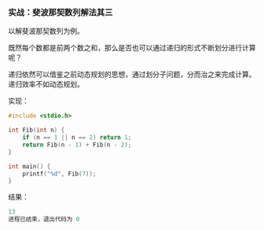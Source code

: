 ### 实战：斐波那契数列解法其三

以解斐波那契数列为例。

既然每个数都是前两个数之和，那么是否也可以通过递归的形式不断划分进行计算呢？

递归依然可以借鉴之前动态规划的思想，通过划分子问题，分而治之来完成计算。递归效率不如动态规划。

实现：

```c
#include <stdio.h>

int Fib(int n) {
    if (n == 1 || n == 2) return 1;
    return Fib(n - 1) + Fib(n - 2);
}

int main() {
    printf("%d", Fib(7));
}
```

结果：

```c
13
进程已结束，退出代码为 0
```

